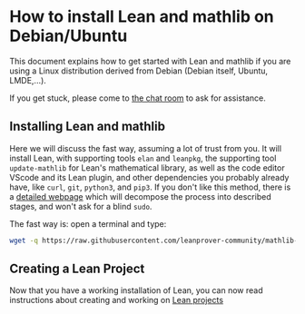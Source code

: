 # How to install Lean and mathlib on Debian/Ubuntu

This document explains how to get started with Lean and mathlib if you
are using a Linux distribution derived from Debian (Debian itself,
Ubuntu, LMDE,...).

If you get stuck, please come to [the chat room](https://leanprover.zulipchat.com/) to ask for assistance.

## Installing Lean and mathlib

Here we will discuss the fast way, assuming a lot of trust from you. It
will install Lean, with supporting tools `elan` and `leanpkg`,
the supporting tool `update-mathlib` for Lean's mathematical
library, as well as the code editor VScode and its Lean plugin, and
other dependencies you probably already have, like `curl`, `git`,
`python3`, and `pip3`. If you don't like this method, there is a
[detailed webpage](debian_details.html) which will decompose the
process into described stages, and won't ask for a blind `sudo`.

The fast way is: open a terminal and type:
```bash
wget -q https://raw.githubusercontent.com/leanprover-community/mathlib-tools/master/scripts/install_debian.sh && bash install_debian.sh ; rm -f install_debian.sh && source ~/.profile
```

## Creating a Lean Project

Now that you have a working installation of Lean, you can now read instructions about creating and working on [Lean projects](project.html)
